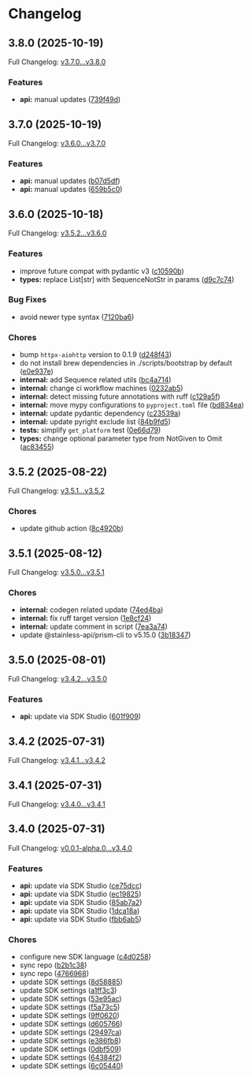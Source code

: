 # Changelog

## 3.8.0 (2025-10-19)

Full Changelog: [v3.7.0...v3.8.0](https://github.com/WorqHat/worqhat-python-sdk/compare/v3.7.0...v3.8.0)

### Features

* **api:** manual updates ([739f49d](https://github.com/WorqHat/worqhat-python-sdk/commit/739f49dbb213b8b9826fae95bf001f75e04c0935))

## 3.7.0 (2025-10-19)

Full Changelog: [v3.6.0...v3.7.0](https://github.com/WorqHat/worqhat-python-sdk/compare/v3.6.0...v3.7.0)

### Features

* **api:** manual updates ([b07d5df](https://github.com/WorqHat/worqhat-python-sdk/commit/b07d5df591f5bca1341c2f99e2b6843e04e8bba0))
* **api:** manual updates ([659b5c0](https://github.com/WorqHat/worqhat-python-sdk/commit/659b5c032e3a7599f722f9ae72065cb0dcdd78be))

## 3.6.0 (2025-10-18)

Full Changelog: [v3.5.2...v3.6.0](https://github.com/WorqHat/worqhat-python-sdk/compare/v3.5.2...v3.6.0)

### Features

* improve future compat with pydantic v3 ([c10590b](https://github.com/WorqHat/worqhat-python-sdk/commit/c10590b2bce24c0cb0bbb261d1dd9dabea8b44be))
* **types:** replace List[str] with SequenceNotStr in params ([d9c7c74](https://github.com/WorqHat/worqhat-python-sdk/commit/d9c7c74beb7f3326e2293601008811da6340bcd7))


### Bug Fixes

* avoid newer type syntax ([7120ba6](https://github.com/WorqHat/worqhat-python-sdk/commit/7120ba6e96144f1b6282fdca17d25efbf00cda32))


### Chores

* bump `httpx-aiohttp` version to 0.1.9 ([d248f43](https://github.com/WorqHat/worqhat-python-sdk/commit/d248f433ba1cdbc283c0372900c6882f12bd0c58))
* do not install brew dependencies in ./scripts/bootstrap by default ([e0e937e](https://github.com/WorqHat/worqhat-python-sdk/commit/e0e937e622d420dc4063a5acdda876f134f27a80))
* **internal:** add Sequence related utils ([bc4a714](https://github.com/WorqHat/worqhat-python-sdk/commit/bc4a7140a0d927fc7e176d36fd1833b38dfa13b1))
* **internal:** change ci workflow machines ([0232ab5](https://github.com/WorqHat/worqhat-python-sdk/commit/0232ab57ae1ed0473d593986942c3cdb79e2159d))
* **internal:** detect missing future annotations with ruff ([c129a5f](https://github.com/WorqHat/worqhat-python-sdk/commit/c129a5fb68d29ff4824321efd1f5880ed6cbf33b))
* **internal:** move mypy configurations to `pyproject.toml` file ([bd834ea](https://github.com/WorqHat/worqhat-python-sdk/commit/bd834ea2c5a254950f62575be8593404ca206d46))
* **internal:** update pydantic dependency ([c23539a](https://github.com/WorqHat/worqhat-python-sdk/commit/c23539a0119e514ee47b82fba53b4532e652e668))
* **internal:** update pyright exclude list ([84b9fd5](https://github.com/WorqHat/worqhat-python-sdk/commit/84b9fd58998c9507743483f9ed34c268ca636725))
* **tests:** simplify `get_platform` test ([0e66d79](https://github.com/WorqHat/worqhat-python-sdk/commit/0e66d79ec03d0f92a0326c6b6704270e2f4f3ba8))
* **types:** change optional parameter type from NotGiven to Omit ([ac83455](https://github.com/WorqHat/worqhat-python-sdk/commit/ac8345556584dc80a7b43af6838cad64710a4da8))

## 3.5.2 (2025-08-22)

Full Changelog: [v3.5.1...v3.5.2](https://github.com/WorqHat/worqhat-python-sdk/compare/v3.5.1...v3.5.2)

### Chores

* update github action ([8c4920b](https://github.com/WorqHat/worqhat-python-sdk/commit/8c4920b09863c837e0bbb0c32e953d60f4a2aaed))

## 3.5.1 (2025-08-12)

Full Changelog: [v3.5.0...v3.5.1](https://github.com/WorqHat/worqhat-python-sdk/compare/v3.5.0...v3.5.1)

### Chores

* **internal:** codegen related update ([74ed4ba](https://github.com/WorqHat/worqhat-python-sdk/commit/74ed4bade62baf731e65315962926cee86ed5fe9))
* **internal:** fix ruff target version ([1e8cf24](https://github.com/WorqHat/worqhat-python-sdk/commit/1e8cf2484d7181440f7cd080d5bc9f9db97cde07))
* **internal:** update comment in script ([7ea3a74](https://github.com/WorqHat/worqhat-python-sdk/commit/7ea3a7424d703bcf1711f57754f603c840777652))
* update @stainless-api/prism-cli to v5.15.0 ([3b18347](https://github.com/WorqHat/worqhat-python-sdk/commit/3b18347bd4c8bcd0ada7deead817fb9b3a7d2d59))

## 3.5.0 (2025-08-01)

Full Changelog: [v3.4.2...v3.5.0](https://github.com/WorqHat/worqhat-python-sdk/compare/v3.4.2...v3.5.0)

### Features

* **api:** update via SDK Studio ([601f909](https://github.com/WorqHat/worqhat-python-sdk/commit/601f9095e3e2f42875500711dc803ae756cf80bd))

## 3.4.2 (2025-07-31)

Full Changelog: [v3.4.1...v3.4.2](https://github.com/WorqHat/worqhat-python-sdk/compare/v3.4.1...v3.4.2)

## 3.4.1 (2025-07-31)

Full Changelog: [v3.4.0...v3.4.1](https://github.com/WorqHat/worqhat-python-sdk/compare/v3.4.0...v3.4.1)

## 3.4.0 (2025-07-31)

Full Changelog: [v0.0.1-alpha.0...v3.4.0](https://github.com/WorqHat/worqhat-python-sdk/compare/v0.0.1-alpha.0...v3.4.0)

### Features

* **api:** update via SDK Studio ([ce75dcc](https://github.com/WorqHat/worqhat-python-sdk/commit/ce75dcc31b078bab025560c5b196a4eecf7f1227))
* **api:** update via SDK Studio ([ec19825](https://github.com/WorqHat/worqhat-python-sdk/commit/ec19825709fbe7994a811981d5eb77630a0594ce))
* **api:** update via SDK Studio ([85ab7a2](https://github.com/WorqHat/worqhat-python-sdk/commit/85ab7a2e5c871ed5921ef6044c0f9926b939948d))
* **api:** update via SDK Studio ([1dca18a](https://github.com/WorqHat/worqhat-python-sdk/commit/1dca18acf452a7cc35c6e541d69b8a31ac90d29a))
* **api:** update via SDK Studio ([fbb6ab5](https://github.com/WorqHat/worqhat-python-sdk/commit/fbb6ab5d66c30d8ee3bd9328eab85304efd42614))


### Chores

* configure new SDK language ([c4d0258](https://github.com/WorqHat/worqhat-python-sdk/commit/c4d0258ea522088e0f6181228d1f04a64230b2d7))
* sync repo ([b2b1c38](https://github.com/WorqHat/worqhat-python-sdk/commit/b2b1c381aa08870a807c303164f6ff9689f8aea2))
* sync repo ([4766968](https://github.com/WorqHat/worqhat-python-sdk/commit/476696875aa8f142f588c4f016fa8110a0ec4e08))
* update SDK settings ([8d58885](https://github.com/WorqHat/worqhat-python-sdk/commit/8d5888563b3042cb684d9a4406a09edd2be22889))
* update SDK settings ([a1ff3c3](https://github.com/WorqHat/worqhat-python-sdk/commit/a1ff3c388307c293932c8ef069ae9ad3a03c393c))
* update SDK settings ([53e95ac](https://github.com/WorqHat/worqhat-python-sdk/commit/53e95acd14d9d4dd063c1c71a1ed0bcd9ab86e69))
* update SDK settings ([f5a73c5](https://github.com/WorqHat/worqhat-python-sdk/commit/f5a73c54db1e7d7d865701c79b13034a08ef5341))
* update SDK settings ([9ff0620](https://github.com/WorqHat/worqhat-python-sdk/commit/9ff062000f153819b5629a262395551a723b2382))
* update SDK settings ([d605766](https://github.com/WorqHat/worqhat-python-sdk/commit/d605766da0d10451b716cbf715c96e6b4ccf90b9))
* update SDK settings ([29497ca](https://github.com/WorqHat/worqhat-python-sdk/commit/29497ca3d7fc8232a9b0cc0fb70cb963c4624b33))
* update SDK settings ([e386fb8](https://github.com/WorqHat/worqhat-python-sdk/commit/e386fb86761c1ef06bd99b5a85b2fd6710d17737))
* update SDK settings ([0dbf509](https://github.com/WorqHat/worqhat-python-sdk/commit/0dbf5097e700966f2546ea967d0669eae280dbb9))
* update SDK settings ([64384f2](https://github.com/WorqHat/worqhat-python-sdk/commit/64384f2c7f05b7a54d89881791857068c10f1250))
* update SDK settings ([6c05440](https://github.com/WorqHat/worqhat-python-sdk/commit/6c05440a6f753841abdac7153f9bc0cb7688f7d9))
